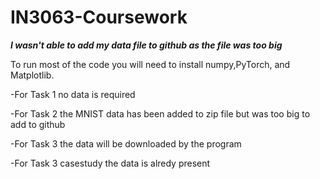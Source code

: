 # IN3063-Coursework

***I wasn't able to add my data file to github as the file was too big***

To run most of the code you will need to install numpy,PyTorch, and Matplotlib.

-For Task 1 no data is required

-For Task 2 the MNIST data has been added to zip file but was too big to add to github

-For Task 3 the data will be downloaded by the program

-For Task 3 casestudy the data is alredy present



